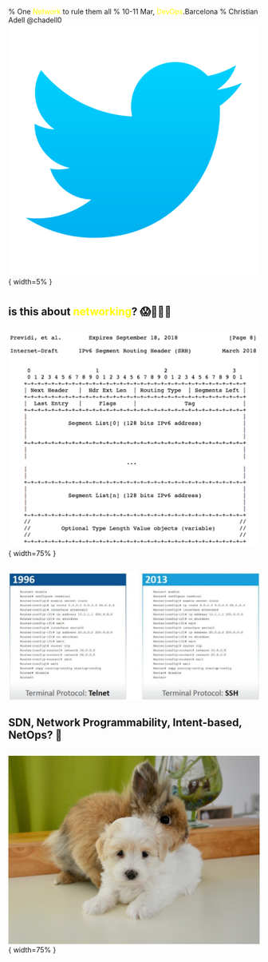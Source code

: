 % One <span style="color:yellow">Network</span> to rule them all
% 10-11 Mar, <span style="color:yellow">DevOps</span>.Barcelona
% Christian Adell @chadell0 ![](media/twitter-logo.png){ width=5% }

<!-- 
Hello everyone!

Wow, I will start thanking you very much for being here, the last session of the day... and about NETWORKING.

I have to confess you that when I submitted this talks to the CFP I was a bit unsure about how to organize it, because, as you may have experienced, networking is not the disciple where devops culture has had more impact on so far.

But, on the other side I felt that explaining my journey from a traditional network engineer to adopt a devops mindset, could help you on your own way. My name is Christian Adell and I have been working as a Devops/Network engineer in Schibsted for more than 2 years.

Before starting this talk, let me understand better how many of you are involved in networking day-to-day,  with a simple poll:

* who works on networking challenges in your daily work? and who likes it?

mmm, not bad, I hope you, at least some of you, will enjoy this story...
-->

#

## is this about <span style="color:yellow">networking</span>? 😱🤯🤮🤢

<!-- 
... but also for the rest, who probably felt like these emojis when they saw this presentation abstract.

So, what is this gonna be about?
-->

##

![](media/rfc_sr.png){ width=75% }
<!-- 
... we could learn about some cool stuff about using Segment Routing with IPv6 to define network functions service chain...
but don't worry!!! this talk is not about a specific network protocol and its headers...
even knowing this details is useful to improve our applications' performance
-->

##

![Source: Transforming the network with open SDN by BigSwitch](media/telnetssh.png)
<!-- 
we could also talk about the "dramatic" improvement in network operations for the last 20 years (ironic)...
-->

## SDN, Network Programmability, Intent-based, NetOps? 🤔

<!-- 
... not joking, the networking area finally started moving to a devops approach and a lot of examples of automation is appearing these days. Here in Barcelona we are following in the "SDN and Network Programmability meetup" where you will be welcome.

But, what is this presentation about?
-->

##

![💛](media/hug.jpg){ width=75% }

<!-- 
...this presentation is about a LOVE story between network and software engineers. 

How we worked together to achieve common goals, improving how developers use network resources.

Forget about the famous senteces, "it works for me", "it works in my laptop". Now, we are part of the same teams and we understand better each point of view.

In this presentation I will show you the process/decisions we took at Schibsted to build a service to abstract networking and the result we got (expect a demo!)
-->


<!-- Timings
Welcome: 5, 4
The Problem: 7, 5
First try: 6, 5
Service: 10, 13
Demo: 8, 7
Wrap-up: 4, 2
Total: 40, 37
-->